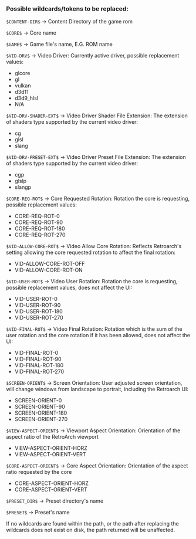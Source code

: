 ### Possible wildcards/tokens to be replaced:

```$CONTENT-DIR$``` -> Content Directory of the game rom

```$CORE$``` -> Core name

```$GAME$``` -> Game file's name, E.G. ROM name

```$VID-DRV$``` -> Video Driver: Currently active driver, possible replacement values:

* glcore
* gl
* vulkan
* d3d11
* d3d9_hlsl
* N/A

```$VID-DRV-SHADER-EXT$``` -> Video Driver Shader File Extension: The extension of shaders type supported by the current video driver:

* cg
* glsl
* slang

```$VID-DRV-PRESET-EXT$``` -> Video Driver Preset File Extension: The extension of shaders type supported by the current video driver:

* cgp
* glslp
* slangp

```$CORE-REQ-ROT$``` -> Core Requested Rotation: Rotation the core is requesting, possible replacement values:

* CORE-REQ-ROT-0
* CORE-REQ-ROT-90
* CORE-REQ-ROT-180
* CORE-REQ-ROT-270

```$VID-ALLOW-CORE-ROT$``` -> Video Allow Core Rotation: Reflects Retroarch's setting allowing the core requested rotation to affect the final rotation:

* VID-ALLOW-CORE-ROT-OFF
* VID-ALLOW-CORE-ROT-ON

```$VID-USER-ROT$``` -> Video User Rotation: Rotation the core is requesting, possible replacement values, does not affect the UI:

* VID-USER-ROT-0
* VID-USER-ROT-90
* VID-USER-ROT-180
* VID-USER-ROT-270

```$VID-FINAL-ROT$``` -> Video Final Rotation: Rotation which is the sum of the user rotation and the core rotation if it has been allowed, does not affect the UI:

* VID-FINAL-ROT-0
* VID-FINAL-ROT-90
* VID-FINAL-ROT-180
* VID-FINAL-ROT-270

```$SCREEN-ORIENT$``` -> Screen Orientation: User adjusted screen orientation, will change windows from landscape to portrait, including the Retroarch UI:

* SCREEN-ORIENT-0
* SCREEN-ORIENT-90
* SCREEN-ORIENT-180
* SCREEN-ORIENT-270

```$VIEW-ASPECT-ORIENT$``` -> Viewport Aspect Orientation: Orientation of the aspect ratio of the RetroArch viewport

* VIEW-ASPECT-ORIENT-HORZ
* VIEW-ASPECT-ORIENT-VERT

```$CORE-ASPECT-ORIENT$``` -> Core Aspect Orientation: Orientation of the aspect ratio requested by the core

* CORE-ASPECT-ORIENT-HORZ
* CORE-ASPECT-ORIENT-VERT

```$PRESET_DIR$``` -> Preset directory's name

```$PRESET$``` -> Preset's name

If no wildcards are found within the path, or the path after replacing the wildcards does not exist on disk, the path returned will be unaffected.